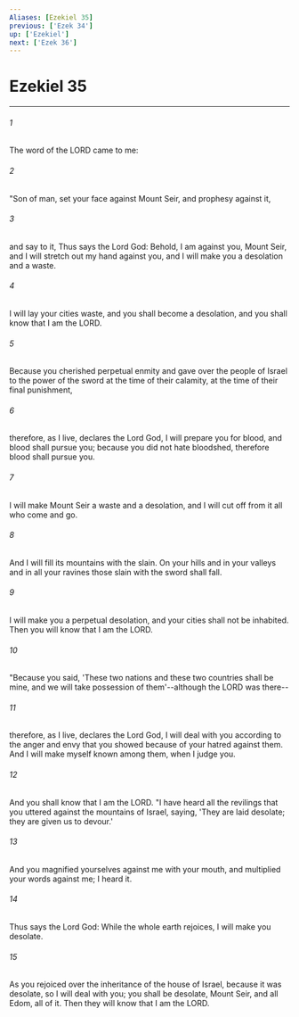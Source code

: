 ```yaml
---
Aliases: [Ezekiel 35]
previous: ['Ezek 34']
up: ['Ezekiel']
next: ['Ezek 36']
---
```

# Ezekiel 35

***

 

###### 1 
The word of the LORD came to me: 
 

###### 2 
"Son of man, set your face against Mount Seir, and prophesy against it, 
 

###### 3 
and say to it, Thus says the Lord God: Behold, I am against you, Mount Seir, and I will stretch out my hand against you, and I will make you a desolation and a waste. 
 

###### 4 
I will lay your cities waste, and you shall become a desolation, and you shall know that I am the LORD. 
 

###### 5 
Because you cherished perpetual enmity and gave over the people of Israel to the power of the sword at the time of their calamity, at the time of their final punishment, 
 

###### 6 
therefore, as I live, declares the Lord God, I will prepare you for blood, and blood shall pursue you; because you did not hate bloodshed, therefore blood shall pursue you. 
 

###### 7 
I will make Mount Seir a waste and a desolation, and I will cut off from it all who come and go. 
 

###### 8 
And I will fill its mountains with the slain. On your hills and in your valleys and in all your ravines those slain with the sword shall fall. 
 

###### 9 
I will make you a perpetual desolation, and your cities shall not be inhabited. Then you will know that I am the LORD.
 
 

###### 10 
"Because you said, 'These two nations and these two countries shall be mine, and we will take possession of them'--although the LORD was there-- 
 

###### 11 
therefore, as I live, declares the Lord God, I will deal with you according to the anger and envy that you showed because of your hatred against them. And I will make myself known among them, when I judge you. 
 

###### 12 
And you shall know that I am the LORD.
 "I have heard all the revilings that you uttered against the mountains of Israel, saying, 'They are laid desolate; they are given us to devour.' 
 

###### 13 
And you magnified yourselves against me with your mouth, and multiplied your words against me; I heard it. 
 

###### 14 
Thus says the Lord God: While the whole earth rejoices, I will make you desolate. 
 

###### 15 
As you rejoiced over the inheritance of the house of Israel, because it was desolate, so I will deal with you; you shall be desolate, Mount Seir, and all Edom, all of it. Then they will know that I am the LORD.
 
